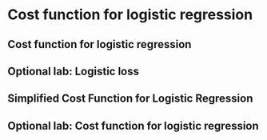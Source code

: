 # Cost function for logistic regression

## Cost function for logistic regression

## Optional lab: Logistic loss

## Simplified Cost Function for Logistic Regression

## Optional lab: Cost function for logistic regression
